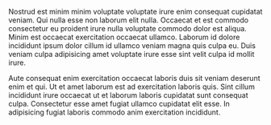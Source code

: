 Nostrud est minim minim voluptate voluptate irure enim consequat cupidatat veniam. Qui nulla esse non laborum elit nulla. Occaecat et est commodo consectetur eu proident irure nulla voluptate commodo dolor est aliqua. Minim est occaecat exercitation occaecat ullamco. Laborum id dolore incididunt ipsum dolor cillum id ullamco veniam magna quis culpa eu. Duis veniam culpa adipisicing amet voluptate irure esse sint velit culpa id mollit irure.

Aute consequat enim exercitation occaecat laboris duis sit veniam deserunt enim et qui. Ut et amet laborum est ad exercitation laboris quis. Sint cillum incididunt irure occaecat ut et laborum laboris cupidatat sunt consequat culpa. Consectetur esse amet fugiat ullamco cupidatat elit esse. In adipisicing fugiat laboris commodo anim exercitation incididunt.